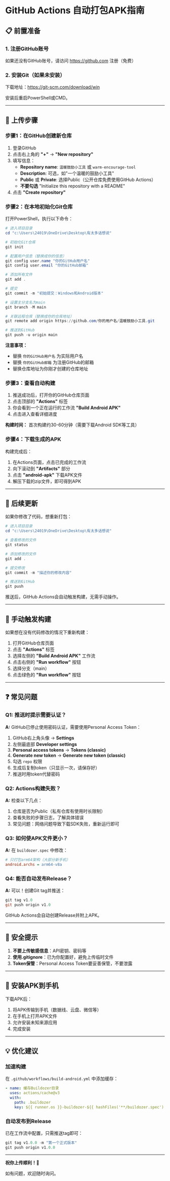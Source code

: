 # GitHub Actions 自动打包APK指南

## 📋 前置准备

### 1. 注册GitHub账号
如果还没有GitHub账号，请访问 https://github.com 注册（免费）

### 2. 安装Git（如果未安装）
下载地址：https://git-scm.com/download/win

安装后重启PowerShell或CMD。

---

## 🚀 上传步骤

### 步骤1：在GitHub创建新仓库

1. 登录GitHub
2. 点击右上角的 **"+"** → **"New repository"**
3. 填写信息：
   - **Repository name**: `温暖鼓励小工具` 或 `warm-encourage-tool`
   - **Description**: 可选，如"一个温暖的鼓励小工具"
   - **Public** 或 **Private**: 选择Public（公开仓库免费使用GitHub Actions）
   - **不要勾选** "Initialize this repository with a README"
4. 点击 **"Create repository"**

### 步骤2：在本地初始化Git仓库

打开PowerShell，执行以下命令：

```powershell
# 进入项目目录
cd "c:\Users\24019\OneDrive\Desktop\有太多话想说"

# 初始化Git仓库
git init

# 配置用户信息（替换成你的信息）
git config user.name "你的GitHub用户名"
git config user.email "你的GitHub邮箱"

# 添加所有文件
git add .

# 提交
git commit -m "初始提交：Windows和Android版本"

# 设置主分支名为main
git branch -M main

# 关联远程仓库（替换成你的仓库地址）
git remote add origin https://github.com/你的用户名/温暖鼓励小工具.git

# 推送到GitHub
git push -u origin main
```

**注意事项：**
- 替换 `你的GitHub用户名` 为实际用户名
- 替换 `你的GitHub邮箱` 为注册GitHub的邮箱
- 替换仓库地址为你刚才创建的仓库地址

### 步骤3：查看自动构建

1. 推送成功后，打开你的GitHub仓库页面
2. 点击顶部的 **"Actions"** 标签
3. 你会看到一个正在运行的工作流 **"Build Android APK"**
4. 点击进入查看详细进度

**构建时间：** 首次构建约30-60分钟（需要下载Android SDK等工具）

### 步骤4：下载生成的APK

构建完成后：

1. 在Actions页面，点击已完成的工作流
2. 向下滚动到 **"Artifacts"** 部分
3. 点击 **"android-apk"** 下载APK文件
4. 解压下载的zip文件，即可得到APK

---

## 🔄 后续更新

如果你修改了代码，想重新打包：

```powershell
# 进入项目目录
cd "c:\Users\24019\OneDrive\Desktop\有太多话想说"

# 查看修改的文件
git status

# 添加修改的文件
git add .

# 提交修改
git commit -m "描述你的修改内容"

# 推送到GitHub
git push
```

推送后，GitHub Actions会自动触发构建，无需手动操作。

---

## 🎯 手动触发构建

如果想在没有代码修改的情况下重新构建：

1. 打开GitHub仓库页面
2. 点击 **"Actions"** 标签
3. 选择左侧的 **"Build Android APK"** 工作流
4. 点击右侧的 **"Run workflow"** 按钮
5. 选择分支（main）
6. 点击绿色的 **"Run workflow"** 按钮

---

## ❓ 常见问题

### Q1: 推送时提示需要认证？
**A:** GitHub已停止使用密码认证，需要使用Personal Access Token：

1. GitHub右上角头像 → **Settings**
2. 左侧最底部 **Developer settings**
3. **Personal access tokens** → **Tokens (classic)**
4. **Generate new token** → **Generate new token (classic)**
5. 勾选 `repo` 权限
6. 生成后复制token（只显示一次，请保存好）
7. 推送时用token代替密码

### Q2: Actions构建失败？
**A:** 检查以下几点：

1. 仓库是否为Public（私有仓库有使用时长限制）
2. 查看失败的步骤日志，了解具体错误
3. 常见问题：网络问题导致下载SDK失败，重新运行即可

### Q3: 如何使APK文件更小？
**A:** 在 `buildozer.spec` 中修改：

```ini
# 只打包arm64架构（大部分新手机）
android.archs = arm64-v8a
```

### Q4: 能否自动发布Release？
**A:** 可以！创建Git tag并推送：

```powershell
git tag v1.0
git push origin v1.0
```

GitHub Actions会自动创建Release并附上APK。

---

## 🔐 安全提示

1. **不要上传敏感信息**：API密钥、密码等
2. **使用.gitignore**：已为你配置好，避免上传临时文件
3. **Token保管**：Personal Access Token要妥善保管，不要泄露

---

## 📱 安装APK到手机

下载APK后：

1. 将APK传输到手机（数据线、云盘、微信等）
2. 在手机上打开APK文件
3. 允许安装未知来源应用
4. 完成安装

---

## 💡 优化建议

### 加速构建

在 `.github/workflows/build-android.yml` 中添加缓存：

```yaml
- name: 缓存Buildozer目录
  uses: actions/cache@v3
  with:
    path: .buildozer
    key: ${{ runner.os }}-buildozer-${{ hashFiles('**/buildozer.spec') }}
```

### 自动发布到Release

已在工作流中配置，只需推送tag即可：

```powershell
git tag v1.0.0 -m "第一个正式版本"
git push origin v1.0.0
```

---

**祝你上传顺利！🎉**

如有问题，欢迎随时询问。
